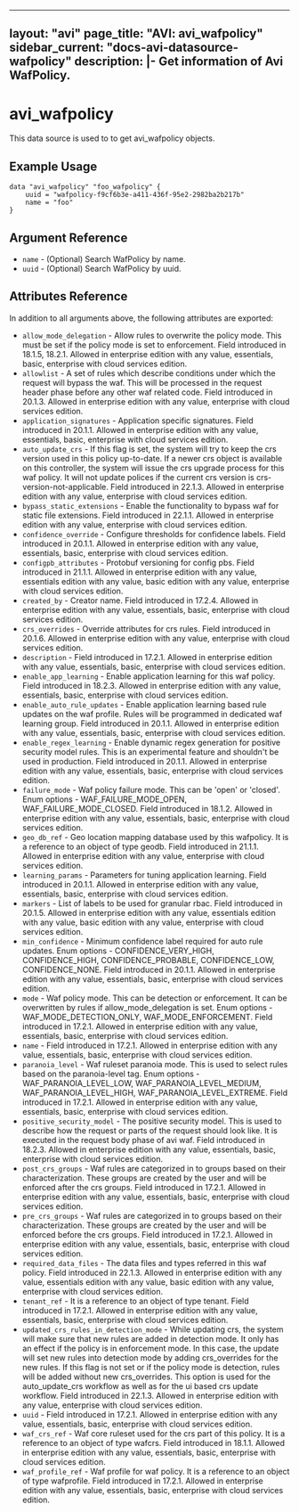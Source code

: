 <!--
    Copyright 2021 VMware, Inc.
    SPDX-License-Identifier: Mozilla Public License 2.0
-->
---
layout: "avi"
page_title: "AVI: avi_wafpolicy"
sidebar_current: "docs-avi-datasource-wafpolicy"
description: |-
  Get information of Avi WafPolicy.
---

# avi_wafpolicy

This data source is used to to get avi_wafpolicy objects.

## Example Usage

```hcl
data "avi_wafpolicy" "foo_wafpolicy" {
    uuid = "wafpolicy-f9cf6b3e-a411-436f-95e2-2982ba2b217b"
    name = "foo"
}
```

## Argument Reference

* `name` - (Optional) Search WafPolicy by name.
* `uuid` - (Optional) Search WafPolicy by uuid.

## Attributes Reference

In addition to all arguments above, the following attributes are exported:

* `allow_mode_delegation` - Allow rules to overwrite the policy mode. This must be set if the policy mode is set to enforcement. Field introduced in 18.1.5, 18.2.1. Allowed in enterprise edition with any value, essentials, basic, enterprise with cloud services edition.
* `allowlist` - A set of rules which describe conditions under which the request will bypass the waf. This will be processed in the request header phase before any other waf related code. Field introduced in 20.1.3. Allowed in enterprise edition with any value, enterprise with cloud services edition.
* `application_signatures` - Application specific signatures. Field introduced in 20.1.1. Allowed in enterprise edition with any value, essentials, basic, enterprise with cloud services edition.
* `auto_update_crs` - If this flag is set, the system will try to keep the crs version used in this policy up-to-date. If a newer crs object is available on this controller, the system will issue the crs upgrade process for this waf policy. It will not update polices if the current crs version is crs-version-not-applicable. Field introduced in 22.1.3. Allowed in enterprise edition with any value, enterprise with cloud services edition.
* `bypass_static_extensions` - Enable the functionality to bypass waf for static file extensions. Field introduced in 22.1.1. Allowed in enterprise edition with any value, enterprise with cloud services edition.
* `confidence_override` - Configure thresholds for confidence labels. Field introduced in 20.1.1. Allowed in enterprise edition with any value, essentials, basic, enterprise with cloud services edition.
* `configpb_attributes` - Protobuf versioning for config pbs. Field introduced in 21.1.1. Allowed in enterprise edition with any value, essentials edition with any value, basic edition with any value, enterprise with cloud services edition.
* `created_by` - Creator name. Field introduced in 17.2.4. Allowed in enterprise edition with any value, essentials, basic, enterprise with cloud services edition.
* `crs_overrides` - Override attributes for crs rules. Field introduced in 20.1.6. Allowed in enterprise edition with any value, enterprise with cloud services edition.
* `description` - Field introduced in 17.2.1. Allowed in enterprise edition with any value, essentials, basic, enterprise with cloud services edition.
* `enable_app_learning` - Enable application learning for this waf policy. Field introduced in 18.2.3. Allowed in enterprise edition with any value, essentials, basic, enterprise with cloud services edition.
* `enable_auto_rule_updates` - Enable application learning based rule updates on the waf profile. Rules will be programmed in dedicated waf learning group. Field introduced in 20.1.1. Allowed in enterprise edition with any value, essentials, basic, enterprise with cloud services edition.
* `enable_regex_learning` - Enable dynamic regex generation for positive security model rules. This is an experimental feature and shouldn't be used in production. Field introduced in 20.1.1. Allowed in enterprise edition with any value, essentials, basic, enterprise with cloud services edition.
* `failure_mode` - Waf policy failure mode. This can be 'open' or 'closed'. Enum options - WAF_FAILURE_MODE_OPEN, WAF_FAILURE_MODE_CLOSED. Field introduced in 18.1.2. Allowed in enterprise edition with any value, essentials, basic, enterprise with cloud services edition.
* `geo_db_ref` - Geo location mapping database used by this wafpolicy. It is a reference to an object of type geodb. Field introduced in 21.1.1. Allowed in enterprise edition with any value, enterprise with cloud services edition.
* `learning_params` - Parameters for tuning application learning. Field introduced in 20.1.1. Allowed in enterprise edition with any value, essentials, basic, enterprise with cloud services edition.
* `markers` - List of labels to be used for granular rbac. Field introduced in 20.1.5. Allowed in enterprise edition with any value, essentials edition with any value, basic edition with any value, enterprise with cloud services edition.
* `min_confidence` - Minimum confidence label required for auto rule updates. Enum options - CONFIDENCE_VERY_HIGH, CONFIDENCE_HIGH, CONFIDENCE_PROBABLE, CONFIDENCE_LOW, CONFIDENCE_NONE. Field introduced in 20.1.1. Allowed in enterprise edition with any value, essentials, basic, enterprise with cloud services edition.
* `mode` - Waf policy mode. This can be detection or enforcement. It can be overwritten by rules if allow_mode_delegation is set. Enum options - WAF_MODE_DETECTION_ONLY, WAF_MODE_ENFORCEMENT. Field introduced in 17.2.1. Allowed in enterprise edition with any value, essentials, basic, enterprise with cloud services edition.
* `name` - Field introduced in 17.2.1. Allowed in enterprise edition with any value, essentials, basic, enterprise with cloud services edition.
* `paranoia_level` - Waf ruleset paranoia  mode. This is used to select rules based on the paranoia-level tag. Enum options - WAF_PARANOIA_LEVEL_LOW, WAF_PARANOIA_LEVEL_MEDIUM, WAF_PARANOIA_LEVEL_HIGH, WAF_PARANOIA_LEVEL_EXTREME. Field introduced in 17.2.1. Allowed in enterprise edition with any value, essentials, basic, enterprise with cloud services edition.
* `positive_security_model` - The positive security model. This is used to describe how the request or parts of the request should look like. It is executed in the request body phase of avi waf. Field introduced in 18.2.3. Allowed in enterprise edition with any value, essentials, basic, enterprise with cloud services edition.
* `post_crs_groups` - Waf rules are categorized in to groups based on their characterization. These groups are created by the user and will be enforced after the crs groups. Field introduced in 17.2.1. Allowed in enterprise edition with any value, essentials, basic, enterprise with cloud services edition.
* `pre_crs_groups` - Waf rules are categorized in to groups based on their characterization. These groups are created by the user and will be  enforced before the crs groups. Field introduced in 17.2.1. Allowed in enterprise edition with any value, essentials, basic, enterprise with cloud services edition.
* `required_data_files` - The data files and types referred in this waf policy. Field introduced in 22.1.3. Allowed in enterprise edition with any value, essentials edition with any value, basic edition with any value, enterprise with cloud services edition.
* `tenant_ref` - It is a reference to an object of type tenant. Field introduced in 17.2.1. Allowed in enterprise edition with any value, essentials, basic, enterprise with cloud services edition.
* `updated_crs_rules_in_detection_mode` - While updating crs, the system will make sure that new rules are added in detection mode. It only has an effect if the policy is in enforcement mode. In this case, the update will set new rules into detection mode by adding crs_overrides for the new rules. If this flag is not set or if the policy mode is detection, rules will be added without new crs_overrides. This option is used for the auto_update_crs workflow as well as for the ui based crs update workflow. Field introduced in 22.1.3. Allowed in enterprise edition with any value, enterprise with cloud services edition.
* `uuid` - Field introduced in 17.2.1. Allowed in enterprise edition with any value, essentials, basic, enterprise with cloud services edition.
* `waf_crs_ref` - Waf core ruleset used for the crs part of this policy. It is a reference to an object of type wafcrs. Field introduced in 18.1.1. Allowed in enterprise edition with any value, essentials, basic, enterprise with cloud services edition.
* `waf_profile_ref` - Waf profile for waf policy. It is a reference to an object of type wafprofile. Field introduced in 17.2.1. Allowed in enterprise edition with any value, essentials, basic, enterprise with cloud services edition.

